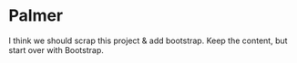 # Palmer
I think we should scrap this project & add bootstrap. Keep the content, but start over with Bootstrap.
